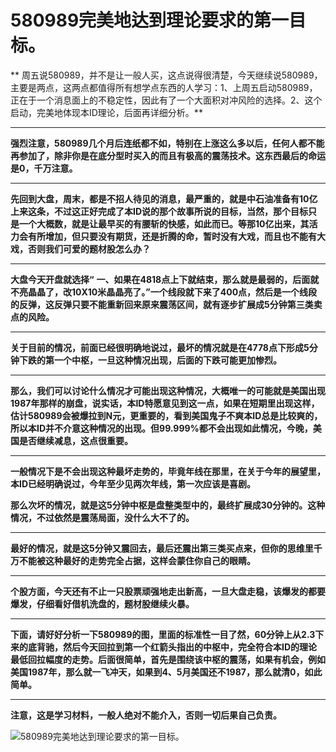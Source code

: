 580989完美地达到理论要求的第一目标。
====

			

** 周五说580989，并不是让一般人买，这点说得很清楚，今天继续说580989，主要是两点，这两点都值得所有想学点东西的人学习：1、上周五启动580989，正在于一个消息面上的不稳定性，因此有了一个大面积对冲风险的选择。2、这个启动，完美地体现本ID理论，后面再详细分析。**

** **

**强烈注意，580989几个月后连纸都不如，特别在上涨这么多以后，任何人都不能再参加了，除非你是在底分型时买入的而且有极高的震荡技术。这东西最后的命运是0，千万注意。**

** **

**先回到大盘，周末，都是不招人待见的消息，最严重的，就是中石油准备有10亿上来这条，不过这正好完成了本ID说的那个故事所说的目标，当然，那个目标只是一个大概数，就是让最早买的有腰斩的快感，如此而已。等那10亿出来，其活力会有所增加，但只要没有期货，还是折腾的命，暂时没有大戏，而且也不能有大戏，否则我们可爱的题材股怎么办？**

** **

**大盘今天开盘就选择“** **一、如果在4818点上下就结束，那么就是最弱的，后面就不亮晶晶了，改10X10米晶晶亮了。”一个线段就下来了400点，然后是一个线段的反弹，这反弹只要不能重新回来原来震荡区间，就有逐步扩展成5分钟第三类卖点的风险。**

** **

**关于目前的情况，前面已经很明确地说过，最坏的情况就是在4778点下形成5分钟下跌的第一个中枢，一旦这种情况出现，后面的下跌可能更加惨烈。**

** **

**那么，我们可以讨论什么情况才可能出现这种情况，大概唯一的可能就是美国出现1987年那样的崩盘，说实话，本ID特愿意见到这一点，如果在短期里出现这样，估计580989会被爆拉到N元，更重要的，看到美国鬼子不爽本ID总是比较爽的，所以本ID并不介意这种情况的出现。但99.999%都不会出现如此情况，今晚，美国是否继续减息，这点很重要。**

** **

**一般情况下是不会出现这种最坏走势的，毕竟年线在那里，在关于今年的展望里，本ID已经明确说过，今年至少见两次年线，第一次应该是喜剧。**

**那么次坏的情况，就是这5分钟中枢是盘整类型中的，最终扩展成30分钟的。这种情况，不过依然是震荡局面，没什么大不了的。**

** **

**最好的情况，就是这5分钟又震回去，最后还震出第三类买点来，但你的思维里千万不能被这种最好的走势完全占据，这样会蒙住你自己的眼睛。**

** **

**个股方面，今天还有不止一只股票顽强地走出新高，一旦大盘走稳，该爆发的都要爆发，仔细看好借机洗盘的，题材股继续火暴。**

** **

**下面，请好好分析一下580989的图，里面的标准性一目了然，60分钟上从2.3下来的底背驰，然后今天回拉到第一个红箭头指出的中枢中，完全符合本ID的理论最低回拉幅度的走势。后面很简单，首先是围绕该中枢的震荡，如果有机会，例如美国1987年，那么就一飞冲天，如果到4、5月美国还不1987，那么就清0，如此简单。**

** **

**注意，这是学习材料，一般人绝对不能介入，否则一切后果自己负责。**

![580989完美地达到理论要求的第一目标。](http://simg.sinajs.cn/blog7style/images/common/sg_trans.gif)
